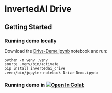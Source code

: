 # InvertedAI Drive

## Getting Started

### Running demo locally

Download the [Drive-Demo.ipynb](https://github.com/inverted-ai/invertedai-drive/blob/master/Drive-Demo.ipynb) notebook and run:

```
python -m venv .venv
source .venv/bin/activate
pip install invertedai_drive
.venv/bin/jupyter notebook Drive-Demo.ipynb
```

### Running demo in [![Open In Colab](https://colab.research.google.com/assets/colab-badge.svg)](https://colab.research.google.com/github/inverted-ai/invertedai-drive/blob/develop/examples/Colab-Demo.ipynb)
